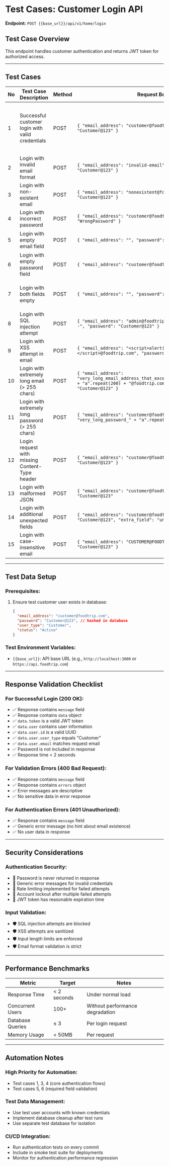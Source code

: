 # Test Cases: Customer Login API

**Endpoint:** `POST {{base_url}}/api/v1/home/login`

## Test Case Overview
This endpoint handles customer authentication and returns JWT token for authorized access.

---

## Test Cases

| No  | Test Case Description | Method | Request Body | Expected Response | Status Code | Priority |
| --- | --------------------- | ------ | ------------ | ----------------- | ----------- | -------- |
| 1   | Successful customer login with valid credentials | POST | `{ "email_address": "customer@foodtrip.com", "password": "Customer@123" }` | `{ "message": "Login successful", "data": { "token": "jwt_token_here", "user": { "id": "uuid", "name": "Customer Name", "email": "customer@foodtrip.com", "user_type": "Customer" } } }` | 200 OK | High |
| 2   | Login with invalid email format | POST | `{ "email_address": "invalid-email", "password": "Customer@123" }` | `{ "message": "Validation failed", "errors": { "email_address": ["Invalid email format"] } }` | 400 Bad Request | Medium |
| 3   | Login with non-existent email | POST | `{ "email_address": "nonexistent@foodtrip.com", "password": "Customer@123" }` | `{ "message": "Invalid credentials" }` | 401 Unauthorized | High |
| 4   | Login with incorrect password | POST | `{ "email_address": "customer@foodtrip.com", "password": "WrongPassword" }` | `{ "message": "Invalid credentials" }` | 401 Unauthorized | High |
| 5   | Login with empty email field | POST | `{ "email_address": "", "password": "Customer@123" }` | `{ "message": "Validation failed", "errors": { "email_address": ["Email is required"] } }` | 400 Bad Request | Medium |
| 6   | Login with empty password field | POST | `{ "email_address": "customer@foodtrip.com", "password": "" }` | `{ "message": "Validation failed", "errors": { "password": ["Password is required"] } }` | 400 Bad Request | Medium |
| 7   | Login with both fields empty | POST | `{ "email_address": "", "password": "" }` | `{ "message": "Validation failed", "errors": { "email_address": ["Email is required"], "password": ["Password is required"] } }` | 400 Bad Request | Medium |
| 8   | Login with SQL injection attempt | POST | `{ "email_address": "admin@foodtrip.com'; DROP TABLE users; --", "password": "Customer@123" }` | `{ "message": "Invalid credentials" }` | 401 Unauthorized | High |
| 9   | Login with XSS attempt in email | POST | `{ "email_address": "<script>alert('xss')</script>@foodtrip.com", "password": "Customer@123" }` | `{ "message": "Validation failed", "errors": { "email_address": ["Invalid email format"] } }` | 400 Bad Request | High |
| 10  | Login with extremely long email (> 255 chars) | POST | `{ "email_address": "very_long_email_address_that_exceeds_maximum_length_limit_" + "a".repeat(200) + "@foodtrip.com", "password": "Customer@123" }` | `{ "message": "Validation failed", "errors": { "email_address": ["Email too long"] } }` | 400 Bad Request | Low |
| 11  | Login with extremely long password (> 255 chars) | POST | `{ "email_address": "customer@foodtrip.com", "password": "very_long_password_" + "a".repeat(250) }` | `{ "message": "Validation failed", "errors": { "password": ["Password too long"] } }` | 400 Bad Request | Low |
| 12  | Login request with missing Content-Type header | POST | `{ "email_address": "customer@foodtrip.com", "password": "Customer@123" }` | `{ "message": "Content-Type must be application/json" }` | 400 Bad Request | Medium |
| 13  | Login with malformed JSON | POST | `{ "email_address": "customer@foodtrip.com", "password": "Customer@123" ` | `{ "message": "Invalid JSON format" }` | 400 Bad Request | Medium |
| 14  | Login with additional unexpected fields | POST | `{ "email_address": "customer@foodtrip.com", "password": "Customer@123", "extra_field": "unexpected" }` | `{ "message": "Login successful", "data": { "token": "jwt_token_here", "user": {...} } }` | 200 OK | Low |
| 15  | Login with case-insensitive email | POST | `{ "email_address": "CUSTOMER@FOODTRIP.COM", "password": "Customer@123" }` | `{ "message": "Login successful", "data": { "token": "jwt_token_here", "user": {...} } }` | 200 OK | Medium |

---

## Test Data Setup

### Prerequisites:
1. Ensure test customer user exists in database:
   ```json
   {
     "email_address": "customer@foodtrip.com",
     "password": "Customer@123", // hashed in database
     "user_type": "Customer",
     "status": "Active"
   }
   ```

### Test Environment Variables:
- `{{base_url}}`: API base URL (e.g., `http://localhost:3000` or `https://api.foodtrip.com`)

---

## Response Validation Checklist

### For Successful Login (200 OK):
- ✅ Response contains `message` field
- ✅ Response contains `data` object
- ✅ `data.token` is a valid JWT token
- ✅ `data.user` contains user information
- ✅ `data.user.id` is a valid UUID
- ✅ `data.user.user_type` equals "Customer"
- ✅ `data.user.email` matches request email
- ✅ Password is not included in response
- ✅ Response time < 2 seconds

### For Validation Errors (400 Bad Request):
- ✅ Response contains `message` field
- ✅ Response contains `errors` object
- ✅ Error messages are descriptive
- ✅ No sensitive data in error response

### For Authentication Errors (401 Unauthorized):
- ✅ Response contains `message` field
- ✅ Generic error message (no hint about email existence)
- ✅ No user data in response

---

## Security Considerations

### Authentication Security:
- 🔐 Password is never returned in response
- 🔐 Generic error messages for invalid credentials
- 🔐 Rate limiting implemented for failed attempts
- 🔐 Account lockout after multiple failed attempts
- 🔐 JWT token has reasonable expiration time

### Input Validation:
- 🛡️ SQL injection attempts are blocked
- 🛡️ XSS attempts are sanitized
- 🛡️ Input length limits are enforced
- 🛡️ Email format validation is strict

---

## Performance Benchmarks

| Metric | Target | Notes |
|--------|--------|-------|
| Response Time | < 2 seconds | Under normal load |
| Concurrent Users | 100+ | Without performance degradation |
| Database Queries | ≤ 3 | Per login request |
| Memory Usage | < 50MB | Per request |

---

## Automation Notes

### High Priority for Automation:
- Test cases 1, 3, 4 (core authentication flows)
- Test cases 5, 6 (required field validation)

### Test Data Management:
- Use test user accounts with known credentials
- Implement database cleanup after test runs
- Use separate test database for isolation

### CI/CD Integration:
- Run authentication tests on every commit
- Include in smoke test suite for deployments
- Monitor for authentication performance regression
